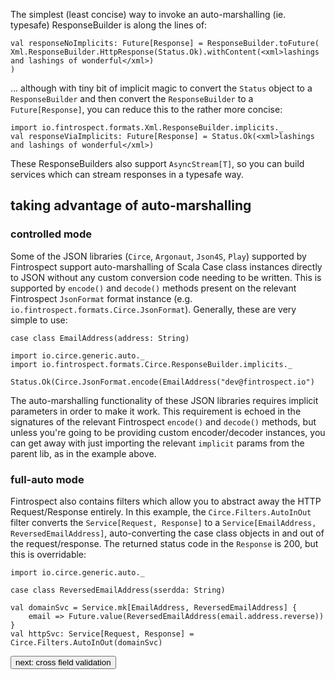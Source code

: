 The simplest (least concise) way to invoke an auto-marshalling (ie. typesafe) ResponseBuilder is along the lines of:
```
val responseNoImplicits: Future[Response] = ResponseBuilder.toFuture(
Xml.ResponseBuilder.HttpResponse(Status.Ok).withContent(<xml>lashings and lashings of wonderful</xml>)
)
```
... although with tiny bit of implicit magic to convert the `Status` object to a `ResponseBuilder` and then convert the `ResponseBuilder` to 
a `Future[Response]`, you can reduce this to the rather more concise:
```
import io.fintrospect.formats.Xml.ResponseBuilder.implicits._
val responseViaImplicits: Future[Response] = Status.Ok(<xml>lashings and lashings of wonderful</xml>)
```

These ResponseBuilders also support `AsyncStream[T]`, so you can build services which can stream responses in a typesafe way.

## taking advantage of auto-marshalling
### controlled mode
Some of the JSON libraries (`Circe`, `Argonaut`, `Json4S`, `Play`) supported by Fintrospect support auto-marshalling of Scala Case 
class instances directly to JSON without any custom conversion code needing to be written. This is supported by `encode()` and `decode()` 
methods present on the relevant Fintrospect `JsonFormat` format instance (e.g. `io.fintrospect.formats.Circe.JsonFormat`). Generally, 
 these are very simple to use:
```
case class EmailAddress(address: String)

import io.circe.generic.auto._
import io.fintrospect.formats.Circe.ResponseBuilder.implicits._

Status.Ok(Circe.JsonFormat.encode(EmailAddress("dev@fintrospect.io")
```
The auto-marshalling functionality of these JSON libraries requires implicit parameters in order to make it work. This requirement is 
echoed in the signatures of the relevant Fintrospect `encode()` and `decode()` methods, but unless you're going to be providing custom 
encoder/decoder instances, you can get away with just importing the relevant `implicit` params from the parent lib, as in the example above.

### full-auto mode
Fintrospect also contains filters which allow you to abstract away the HTTP Request/Response entirely. In this example, 
the `Circe.Filters.AutoInOut` filter converts the `Service[Request, Response]` to a `Service[EmailAddress, ReversedEmailAddress]`, auto-converting 
the case class objects in and out of the request/response. The returned status code in the `Response` is 200, but this is overridable:
```
import io.circe.generic.auto._

case class ReversedEmailAddress(sserdda: String)

val domainSvc = Service.mk[EmailAddress, ReversedEmailAddress] { 
    email => Future.value(ReversedEmailAddress(email.address.reverse)) 
}
val httpSvc: Service[Request, Response] = Circe.Filters.AutoInOut(domainSvc)    
```

<a class="next" href="http://fintrospect.io/cross-field-validation"><button type="button" class="btn btn-sm btn-default">next: cross field validation</button></a>
